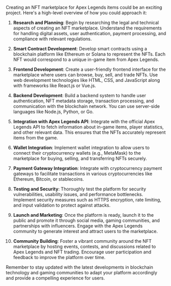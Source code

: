 Creating an NFT marketplace for Apex Legends items could be an exciting project. Here's a high-level overview of how you could approach it:

1. **Research and Planning**: Begin by researching the legal and technical aspects of creating an NFT marketplace. Understand the requirements for handling digital assets, user authentication, payment processing, and compliance with relevant regulations.

2. **Smart Contract Development**: Develop smart contracts using a blockchain platform like Ethereum or Solana to represent the NFTs. Each NFT would correspond to a unique in-game item from Apex Legends.

3. **Frontend Development**: Create a user-friendly frontend interface for the marketplace where users can browse, buy, sell, and trade NFTs. Use web development technologies like HTML, CSS, and JavaScript along with frameworks like React.js or Vue.js.

4. **Backend Development**: Build a backend system to handle user authentication, NFT metadata storage, transaction processing, and communication with the blockchain network. You can use server-side languages like Node.js, Python, or Go.

5. **Integration with Apex Legends API**: Integrate with the official Apex Legends API to fetch information about in-game items, player statistics, and other relevant data. This ensures that the NFTs accurately represent items from the game.

6. **Wallet Integration**: Implement wallet integration to allow users to connect their cryptocurrency wallets (e.g., MetaMask) to the marketplace for buying, selling, and transferring NFTs securely.

7. **Payment Gateway Integration**: Integrate with cryptocurrency payment gateways to facilitate transactions in various cryptocurrencies like Ethereum, Bitcoin, or stablecoins.

8. **Testing and Security**: Thoroughly test the platform for security vulnerabilities, usability issues, and performance bottlenecks. Implement security measures such as HTTPS encryption, rate limiting, and input validation to protect against attacks.

9. **Launch and Marketing**: Once the platform is ready, launch it to the public and promote it through social media, gaming communities, and partnerships with influencers. Engage with the Apex Legends community to generate interest and attract users to the marketplace.

10. **Community Building**: Foster a vibrant community around the NFT marketplace by hosting events, contests, and discussions related to Apex Legends and NFT trading. Encourage user participation and feedback to improve the platform over time.

Remember to stay updated with the latest developments in blockchain technology and gaming communities to adapt your platform accordingly and provide a compelling experience for users.
